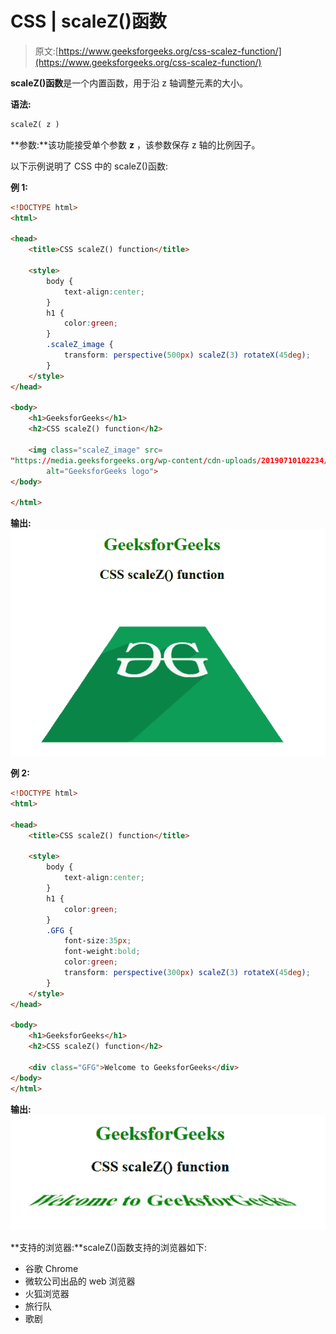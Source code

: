 # CSS | scaleZ()函数

> 原文:[https://www.geeksforgeeks.org/css-scalez-function/](https://www.geeksforgeeks.org/css-scalez-function/)

**scaleZ()函数**是一个内置函数，用于沿 z 轴调整元素的大小。

**语法:**

```html
scaleZ( z )
```

**参数:**该功能接受单个参数 **z** ，该参数保存 z 轴的比例因子。

以下示例说明了 CSS 中的 scaleZ()函数:

**例 1:**

```html
<!DOCTYPE html> 
<html> 

<head> 
    <title>CSS scaleZ() function</title> 

    <style> 
        body {
            text-align:center;
        }
        h1 {
            color:green;
        }
        .scaleZ_image {
            transform: perspective(500px) scaleZ(3) rotateX(45deg);
        }
    </style> 
</head> 

<body> 
    <h1>GeeksforGeeks</h1>
    <h2>CSS scaleZ() function</h2>

    <img class="scaleZ_image" src= 
"https://media.geeksforgeeks.org/wp-content/cdn-uploads/20190710102234/download3.png"
        alt="GeeksforGeeks logo"> 
</body> 

</html>
```

**输出:**
![](img/97866e5f1994d5dc99ff2087763c4429.png)

**例 2:**

```html
<!DOCTYPE html> 
<html> 

<head> 
    <title>CSS scaleZ() function</title> 

    <style> 
        body {
            text-align:center;
        }
        h1 {
            color:green;
        }
        .GFG {
            font-size:35px;
            font-weight:bold;
            color:green;
            transform: perspective(300px) scaleZ(3) rotateX(45deg);
        }
    </style> 
</head> 

<body> 
    <h1>GeeksforGeeks</h1>
    <h2>CSS scaleZ() function</h2>

    <div class="GFG">Welcome to GeeksforGeeks</div> 
</body> 
</html>
```

**输出:**
![](img/73b13ee4551fe1bd0fa4e62c52d16ad2.png)

**支持的浏览器:**scaleZ()函数支持的浏览器如下:

*   谷歌 Chrome
*   微软公司出品的 web 浏览器
*   火狐浏览器
*   旅行队
*   歌剧